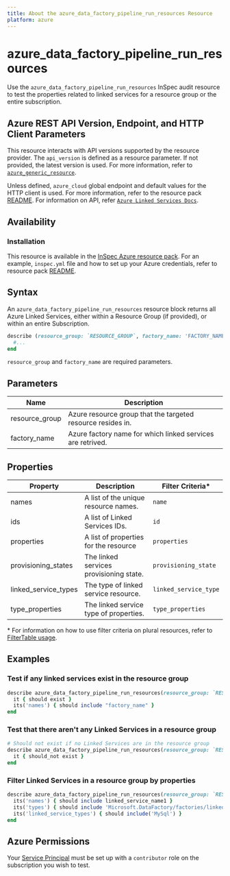 ```yaml
---
title: About the azure_data_factory_pipeline_run_resources Resource
platform: azure
---
```


# azure_data_factory_pipeline_run_resources

Use the `azure_data_factory_pipeline_run_resources` InSpec audit resource to test the properties related to linked services for a resource group or the entire subscription.

## Azure REST API Version, Endpoint, and HTTP Client Parameters

This resource interacts with API versions supported by the resource provider. The `api_version` is defined as a resource parameter. If not provided, the latest version is used. For more information, refer to [`azure_generic_resource`](azure_generic_resource.md).

Unless defined, `azure_cloud` global endpoint and default values for the HTTP client is used. For more information, refer to the resource pack [README](../../README.md). For information on API, refer [`Azure Linked Services Docs`](https://docs.microsoft.com/en-us/rest/api/datafactory/linked-services/list-by-factory).

## Availability

### Installation

This resource is available in the [InSpec Azure resource pack](https://github.com/inspec/inspec-azure). For an example, `inspec.yml` file and how to set up your Azure credentials, refer to resource pack [README](../../README.md#Service-Principal).

## Syntax

An `azure_data_factory_pipeline_run_resources` resource block returns all Azure Linked Services, either within a Resource Group (if provided), or within an entire Subscription.

```ruby
describe (resource_group: `RESOURCE_GROUP`, factory_name: 'FACTORY_NAME') do
  #...
end
```

`resource_group` and `factory_name` are required parameters.

## Parameters

| Name                           | Description                                                                       |
|--------------------------------|-----------------------------------------------------------------------------------|
| resource_group                 | Azure resource group that the targeted resource resides in.                       |
| factory_name                   | Azure factory name for which linked services are retrived.                        |

## Properties

| Property        | Description                                            | Filter Criteria<superscript>*</superscript> |
|-----------------|---------------------------------------------------------|-----------------------|
| names                 | A list of the unique resource names.              | `name`                |
| ids                   | A list of Linked Services IDs.                    | `id`                  |
| properties            | A list of properties for the resource             | `properties`          |
| provisioning_states   | The linked services provisioning state.           | `provisioning_state`  |
| linked_service_types  | The type of linked service resource.              | `linked_service_type` |
| type_properties       | The linked service type of properties.            |  `type_properties`    |

<superscript>*</superscript> For information on how to use filter criteria on plural resources, refer to [FilterTable usage](https://github.com/inspec/inspec/blob/master/dev-docs/filtertable-usage.md).

## Examples

### Test if any linked services exist in the resource group

```ruby
describe azure_data_factory_pipeline_run_resources(resource_group: `RESOURCE_GROUP`, factory_name: 'FACTORY_NAME') do
  it { should exist }
  its('names') { should include "factory_name" }
end
```

### Test that there aren't any Linked Services in a resource group

```ruby
# Should not exist if no Linked Services are in the resource group
describe azure_data_factory_pipeline_run_resources(resource_group: `RESOURCE_GROUP`, factory_name: 'FACTORY_NAME') do
  it { should_not exist }
end
```

### Filter Linked Services in a resource group by properties

```ruby
describe azure_data_factory_pipeline_run_resources(resource_group: `RESOURCE_GROUP`, factory_name: 'FACTORY_NAME') do
  its('names') { should include linked_service_name1 }
  its('types') { should include 'Microsoft.DataFactory/factories/linkedservices' }
  its('linked_service_types') { should include('MySql') }
end
```

## Azure Permissions

Your [Service Principal](https://docs.microsoft.com/en-us/azure/azure-resource-manager/resource-group-create-service-principal-portal) must be set up with a `contributor` role on the subscription you wish to test.
